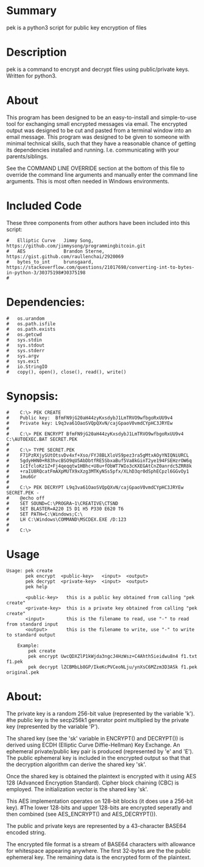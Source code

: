 # Summary
pek is a python3 script for public key encryption of files

# Description
pek is a command to encrypt and decrypt files using public/private keys.
Written for python3.

# About
This program has been designed to be an easy-to-install and simple-to-use tool
for exchanging small encrypted messages via email. The encrypted output was designed to
be cut and pasted from a terminal window into an email message. This program was designed
to be given to someone with minimal technical skills, such that they have a reasonable
chance of getting its dependencies installed and running. I.e. communicating with your parents/siblings.

See the COMMAND LINE OVERRIDE section at the bottom of this file to override the command line
arguments and manually enter the command line arguments. This is most often needed in
Windows environments.


# Included Code
These three components from other authors have been included into this script:
```
#   Elliptic Curve   Jimmy Song, https://github.com/jimmysong/programmingbitcoin.git
#   AES              Brandon Sterne, https://gist.github.com/raullenchai/2920069
#   bytes_to_int     brunsgaard, https://stackoverflow.com/questions/21017698/converting-int-to-bytes-in-python-3/30375198#30375198
#
```

# Dependencies:
```
#   os.urandom
#   os.path.isfile
#   os.path.exists
#   os.getcwd
#   sys.stdin
#   sys.stdout
#   sys.stderr
#   sys.argv
#   sys.exit
#   io.StringIO
#   copy(), open(), close(), read(), write()
```

# Synopsis:
```
#    C:\> PEK CREATE
#    Public key:  BfmFN9jG20aH44zyKxsdybJ1LmTRVO9wfbgoRxUU9v4
#    Private key: L9q3va61OaoSVQpQXvN/cajGpaoV0vmdCYpHC3JRYEw
#
#    C:\> PEK ENCRYPT BfmFN9jG20aH44zyKxsdybJ1LmTRVO9wfbgoRxUU9v4 C:\AUTOEXEC.BAT SECRET.PEK
#
#    C:\> TYPE SECRET.PEK
#    F71PzRXjySUtOtsvDv4xf+Xso/FYJ8BLXloVS9pez3ra5gMtxAOyYNIQNiURCL
#    5gdyHHN0+R83hvcBSO9qU5AbDbtfRE5SbxaBuf5Va8kGinT2ye194FSEHzrOW6q
#    1cIfcloKz1Z+Fj4qeqqtw1HBhc+U8u+fObWT7WIo3cKXEGAtCnZ0anrdc5ZRR8k
#    +raIU8RQcatFmAXpMUTX9xXzg3MTKyNSs5pfx/XLhD3qr0dSphECpzl6GGvOy1
#    1mu6Gr
#
#    C:\> PEK DECRYPT L9q3va61OaoSVQpQXvN/cajGpaoV0vmdCYpHC3JRYEw SECRET.PEK -
#    @echo off
#    SET SOUND=C:\PROGRA~1\CREATIVE\CTSND
#    SET BLASTER=A220 I5 D1 H5 P330 E620 T6
#    SET PATH=C:\Windows;C:\
#    LH C:\Windows\COMMAND\MSCDEX.EXE /D:123
#
#    C:\> 
```

# Usage
```
Usage: pek create
       pek encrypt  <public-key>   <input>  <output>
       pek decrypt  <private-key>  <input>  <output>
       pek help

       <public-key>   this is a public key obtained from calling "pek create"
       <private-key>  this is a private key obtained from calling "pek create"
       <input>        this is the filename to read, use "-" to read from standard input
       <output>       this is the filename to write, use "-" to write to standard output

    Example:
        pek create
        pek encrypt UwcQDXZlP1kWjda3ngcJ4HzWsz+C4Ahth5ieidwu8n4 f1.txt f1.pek
        pek decrypt lZCBMbLb8GP/IkeKcPVCeoNLju/ynXsC6MZzm3D3ASk f1.pek original.pek
```

# About:

The private key is a random 256-bit value (represented by the variable 'k').
#he public key is the secp256k1 generator point multiplied by the private key (represented by the variable 'P').

The shared key (see the 'sk' variable in ENCRYPT() and DECRYPT()) is derived
using ECDH (Elliptic Curve Diffie-Hellman) Key Exchange. An ephemeral private/public key pair is
produced (represented by 'e' and 'E'). The public ephemeral key is included in the encrypted output so
that that the decryption algorithm can derive the shared key 'sk'.

Once the shared key is obtained the plaintext is encrypted with it using AES 128 (Advanced
Encryption Standard). Cipher block chaining (CBC) is employed. The initialization vector is the shared key 'sk'.

This AES implementation operates on 128-bit blocks (it does use a 256-bit key).
#The lower 128-bits and upper 128-bits are encrypted seperatly and then combined
(see AES_ENCRYPT() and AES_DECRYPT()).

The public and private keys are represented by a 43-character BASE64 encoded string.

The encrypted file format is a stream of BASE64 characters with allowance
for whitespace appearing anywhere. The first 32-bytes are the the public ephemeral key.
The remaining data is the encrypted form of the plaintext.
